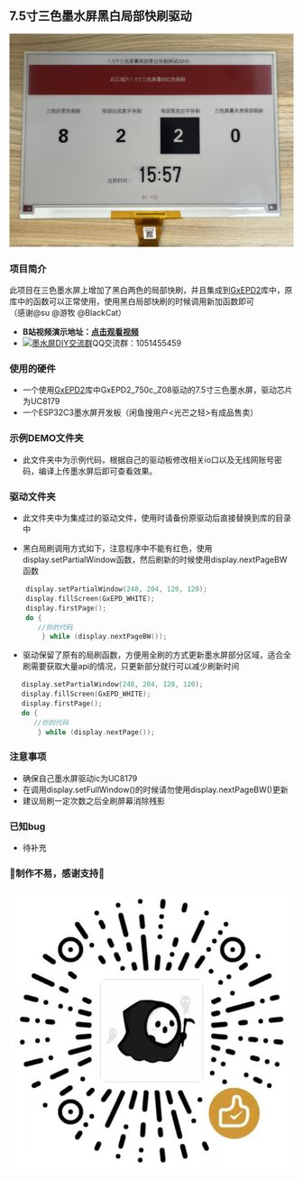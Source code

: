 ## 7.5寸三色墨水屏黑白局部快刷驱动
![image](jpg/刷新效果图.jpg)

### 项目简介
此项目在三色墨水屏上增加了黑白两色的局部快刷，并且集成到<a target="_blank" href="https://github.com/ZinggJM/GxEPD2">GxEPD2</a>库中，原库中的函数可以正常使用，使用黑白局部快刷的时候调用新加函数即可 <br>
（感谢@su @游牧 @BlackCat）
- **B站视频演示地址：[点击观看视频](https://www.bilibili.com/video/BV1nH4y1T7ss/)**<br>
- <a target="_blank" href="https://qm.qq.com/cgi-bin/qm/qr?k=OCk2mwPC4yZn-BBJlH2ehWT-2sHfC7Os&jump_from=webapi&authKey=iFtohDmv6OI7O5aD/0ogd6mODvY5vr837fherj6ruuDCK94UM5KrjicZ2cFO5dHB"><img border="0" src="http://pub.idqqimg.com/wpa/images/group.png" alt="墨水屏DIY交流群" title="墨水屏DIY交流群"></a>QQ交流群：1051455459


### 使用的硬件
- 一个使用<a target="_blank" href="https://github.com/ZinggJM/GxEPD2">GxEPD2</a>库中GxEPD2_750c_Z08驱动的7.5寸三色墨水屏，驱动芯片为UC8179
- 一个ESP32C3墨水屏开发板（闲鱼搜用户<光芒之轻>有成品售卖）

### 示例DEMO文件夹
- 此文件夹中为示例代码，根据自己的驱动板修改相关io口以及无线网账号密码，编译上传墨水屏后即可查看效果。<br>

### 驱动文件夹
- 此文件夹中为集成过的驱动文件，使用时请备份原驱动后直接替换到库的目录中<br>

- 黑白局刷调用方式如下，注意程序中不能有红色，使用display.setPartialWindow函数，然后刷新的时候使用display.nextPageBW函数


``` C
    display.setPartialWindow(248, 204, 120, 120);
    display.fillScreen(GxEPD_WHITE);
    display.firstPage();     
    do {
       //你的代码
        } while (display.nextPageBW());
``` 
- 驱动保留了原有的局刷函数，方便用全刷的方式更新墨水屏部分区域，适合全刷需要获取大量api的情况，只更新部分就行可以减少刷新时间<br>
 ``` C
    display.setPartialWindow(248, 204, 120, 120);
    display.fillScreen(GxEPD_WHITE);
    display.firstPage();     
    do {
       //你的代码
        } while (display.nextPage());
``` 

### 注意事项
- 确保自己墨水屏驱动ic为UC8179 
- 在调用display.setFullWindow()的时候请勿使用display.nextPageBW()更新
- 建议局刷一定次数之后全刷屏幕消除残影

### 已知bug
- 待补充


### 🌟制作不易，感谢支持🌟
![image](jpg/赞赏码.jpg)
